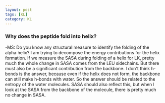 ```yaml
---
layout: post
tags: [KL]
category: KL
---
```


### Why does the peptide fold into helix?
-MS: Do you know any structural measure to identify the folding of the alpha
helix? I am trying to decompose the energy contributions for the helix
formation. If we measure the SASA during folding of a helix for LK, pretty
much the whole change in SASA comes from the LEU sidechains. But there must
also be a significant contribution from the backbone. I don't think h-bonds
is the answer, because even if the helix does not form, the backbone can
still make h-bonds with water. So the answer should be related to the
entropy of the water molecules. SASA should also reflect this, but when I
look at the SASA from the backbone of the molecule, there is pretty much no
change in SASA.

